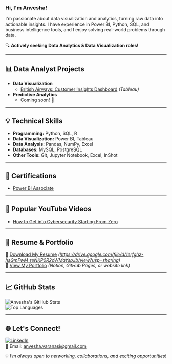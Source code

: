 ### Hi, I'm Anvesha!

I'm passionate about data visualization and analytics, turning raw data into actionable insights. I have experience in Power BI, Python, SQL, and business intelligence tools, and I enjoy solving real-world problems through data. 

🔍 **Actively seeking Data Analytics & Data Visualization roles!** 

---

## 📊 Data Analyst Projects
- **Data Visualization**
  - [British Airways: Customer Insights Dashboard](#) *(Tableau)*
- **Predictive Analytics**
  - Coming soon! 🚀

---

## 💡 Technical Skills
- **Programming:** Python, SQL, R
- **Data Visualization:** Power BI, Tableau
- **Data Analysis:** Pandas, NumPy, Excel
- **Databases:** MySQL, PostgreSQL
- **Other Tools:** Git, Jupyter Notebook, Excel, InShot

---

## 🏅 Certifications
- [Power BI Associate](#)

---

## 🎥 Popular YouTube Videos
- [How to Get into Cybersecurity Starting From Zero](#)

---

## 📄 Resume & Portfolio
📌 [Download My Resume](#) *(https://drive.google.com/file/d/1erfghz-hsGmFwM_teNKP0R2oWMaYspJb/view?usp=sharing)*  
📌 [View My Portfolio](#) *(Notion, GitHub Pages, or website link)*  

---

## 📈 GitHub Stats
![Anvesha's GitHub Stats](https://github-readme-stats.vercel.app/api?username=gitanv&show_icons=true&theme=radical)  
![Top Languages](https://github-readme-stats.vercel.app/api/top-langs/?username=gitanv&layout=compact&theme=radical)  

---

## 🌐 Let's Connect!
[![LinkedIn](https://img.shields.io/badge/LinkedIn-Connect-blue?style=for-the-badge&logo=linkedin)](https://www.linkedin.com/in/your-profile/)  
📩 Email: anvesha.varanasi@gmail.com  

💡 *I’m always open to networking, collaborations, and exciting opportunities!*
